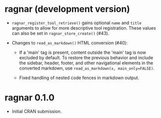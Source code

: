 # ragnar (development version)

* `ragnar_register_tool_retrieve()` gains optional `name` and `title` arguments
  to allow for more descriptive tool registration. These values can also be set
  in `ragnar_store_create()` (#43).

* Changes to `read_as_markdown()` HTML conversion (#40):

  * If a 'main' tag is present, content outside the 'main' tag is now excluded 
    by default. To restore the previous behavior and include the sidebar, header,
    footer, and other navigational elements in the converted markdown, use
    `read_as_markdown(x, main_only=FALSE)`.
    
  * Fixed handling of nested code fences in markdown output.

# ragnar 0.1.0

* Initial CRAN submission.
